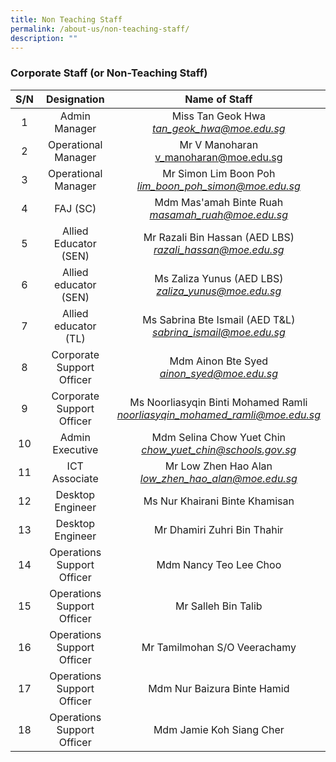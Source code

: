 ```yaml
---
title: Non Teaching Staff
permalink: /about-us/non-teaching-staff/
description: ""
---
```

### Corporate Staff (or Non-Teaching Staff)

| S/N 	| Designation 	| Name of Staff 	|
|:---:	|:---:	|:---:	|
| 1  	| Admin Manager 	| Miss Tan Geok Hwa<br>_[tan\_geok\_hwa@moe.edu.sg](mailto:tan_geok_hwa@moe.edu.sg)_ 	|
| 2 	| Operational Manager 	| Mr V Manoharan<br>[v\_manoharan@moe.edu.sg](mailto:v_manoharan@moe.edu.sg) 	|
| 3 	| Operational Manager 	| Mr Simon Lim Boon Poh <br>_[lim_boon_poh_simon@moe.edu.sg](mailto:lim_boon_poh_simon@moe.edu.sg)_ 	|
| 4 	| FAJ (SC)  	| Mdm Mas'amah Binte Ruah<br>_[masamah\_ruah@moe.edu.sg](mailto:masamah_ruah@moe.edu.sg)_ 	|
| 5 	| Allied Educator (SEN) 	| Mr Razali Bin Hassan (AED LBS)<br>_[razali\_hassan@moe.edu.sg](mailto:razali_hassan@moe.edu.sg)_ 	|
| 6 	|  Allied educator (SEN) 	|  Ms Zaliza Yunus (AED LBS)<br>_[zaliza\_yunus@moe.edu.sg](mailto:zaliza_yunus@moe.edu.sg)_ 	|
| 7 	| Allied educator (TL) 	| Ms Sabrina Bte Ismail (AED T&L)<br>_[sabrina\_ismail@moe.edu.sg](mailto:sabrina_ismail@moe.edu.sg)_ 	|
| 8 	| Corporate Support Officer 	| Mdm Ainon Bte Syed<br>_[ainon\_syed@moe.edu.sg](mailto:ainon_syed@moe.edu.sg)_ 	|
| 9 	| Corporate Support Officer 	| Ms Noorliasyqin Binti Mohamed Ramli<br>_[noorliasyqin_mohamed_ramli@moe.edu.sg](mailto:noorliasyqin_mohamed_ramli@moe.edu.sg])_ 	|
| 10 	| Admin Executive 	| Mdm Selina Chow Yuet Chin<br>_[chow\_yuet\_chin@schools.gov.sg](mailto:chow_yuet_chin@schools.gov.sg)_ 	|
| 11	| ICT Associate 	| Mr Low Zhen Hao Alan<br>_[low\_zhen\_hao\_alan@moe.edu.sg](mailto:low_zhen_hao_alan@moe.edu.sg)_ 	|
|  12 	|  Desktop Engineer  	|   Ms Nur Khairani Binte Khamisan 	|
|  13 	|  Desktop Engineer  	|   Mr Dhamiri Zuhri Bin Thahir 	|
| 14 	| Operations Support Officer 	| Mdm Nancy Teo Lee Choo  	|
| 15 	| Operations Support Officer 	| Mr Salleh Bin Talib  	|
| 16 	| Operations Support Officer 	| Mr Tamilmohan S/O Veerachamy	|
| 17 	| Operations Support Officer 	| Mdm Nur Baizura Binte Hamid  	|
| 18 	| Operations Support Officer 	| Mdm Jamie Koh Siang Cher	|
